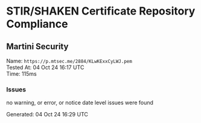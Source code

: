 # STIR/SHAKEN Certificate Repository Compliance

## Martini Security

Name: `https://p.mtsec.me/2884/KLwKExxCyLWJ.pem`\
Tested At: 04 Oct 24 16:17 UTC\
Time: 115ms

### Issues

no warning, or error, or notice date level issues were found

Generated: 04 Oct 24 16:29 UTC
